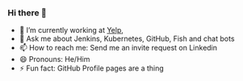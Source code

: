 ### Hi there 👋

- 🔭 I’m currently working at [Yelp](https://yelp.com), 
- 💬 Ask me about Jenkins, Kubernetes, GitHub, Fish and chat bots
- 📫 How to reach me: Send me an invite request on Linkedin
- 😄 Pronouns: He/Him
- ⚡ Fun fact: GitHub Profile pages are a thing
